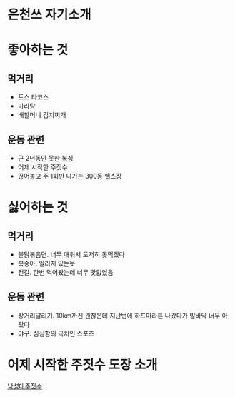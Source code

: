 은천쓰 자기소개
==============

# 좋아하는 것
## 먹거리
- 도스 타코스
- 마라탕
- 배할머니 김치찌개

## 운동 관련
- 근 2년동안 못한 복싱
- 어제 시작한 주짓수
- 끊어놓고 주 1회만 나가는 300동 헬스장

# 싫어하는 것
## 먹거리
- 불닭볶음면. 너무 매워서 도저히 못먹겠다
- 복숭아. 알러지 있는듯
- 전갈. 한번 먹어봤는데 너무 맛없었음

## 운동 관련
- 장거리달리기. 10km까진 괜찮은데 지난번에 하프마라톤 나갔다가 발바닥 너무 아팠다
- 야구. 심심함의 극치인 스포츠

# 어제 시작한 주짓수 도장 소개
[낙성대주짓수](https://m.blog.naver.com/fucknessful/221290998993)
